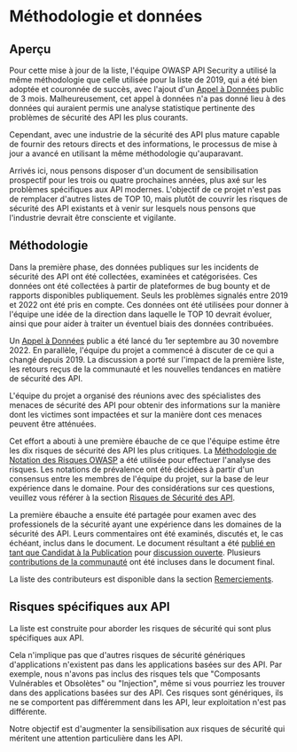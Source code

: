 # Méthodologie et données

## Aperçu

Pour cette mise à jour de la liste, l'équipe OWASP API Security a utilisé la même méthodologie que celle utilisée pour la liste de 2019, qui a été bien adoptée et couronnée de succès, avec l'ajout d'un [Appel à Données][1] public de 3 mois. Malheureusement, cet appel à données n'a pas donné lieu à des données qui auraient permis une analyse statistique pertinente des problèmes de sécurité des API les plus courants.

Cependant, avec une industrie de la sécurité des API plus mature capable de fournir des retours directs et des informations, le processus de mise à jour a avancé en utilisant la même méthodologie qu'auparavant.

Arrivés ici, nous pensons disposer d'un document de sensibilisation prospectif pour les trois ou quatre prochaines années, plus axé sur les problèmes spécifiques aux API modernes. L'objectif de ce projet n'est pas de remplacer d'autres listes de TOP 10, mais plutôt de couvrir les risques de sécurité des API existants et à venir sur lesquels nous pensons que l'industrie devrait être consciente et vigilante.

## Méthodologie

Dans la première phase, des données publiques sur les incidents de sécurité des API ont été collectées, examinées et catégorisées. Ces données ont été collectées à partir de plateformes de bug bounty et de rapports disponibles publiquement. Seuls les problèmes signalés entre 2019 et 2022 ont été pris en compte. Ces données ont été utilisées pour donner à l'équipe une idée de la direction dans laquelle le TOP 10 devrait évoluer, ainsi que pour aider à traiter un éventuel biais des données contribuées.

Un [Appel à Données][1] public a été lancé du 1er septembre au 30 novembre 2022. En parallèle, l'équipe du projet a commencé à discuter de ce qui a changé depuis 2019. La discussion a porté sur l'impact de la première liste, les retours reçus de la communauté et les nouvelles tendances en matière de sécurité des API.

L'équipe du projet a organisé des réunions avec des spécialistes des menaces de sécurité des API pour obtenir des informations sur la manière dont les victimes sont impactées et sur la manière dont ces menaces peuvent être atténuées.

Cet effort a abouti à une première ébauche de ce que l'équipe estime être les dix risques de sécurité des API les plus critiques. La [Méthodologie de Notation des Risques OWASP][2] a été utilisée pour effectuer l'analyse des risques. Les notations de prévalence ont été décidées à partir d'un consensus entre les membres de l'équipe du projet, sur la base de leur expérience dans le domaine. Pour des considérations sur ces questions, veuillez vous référer à la section [Risques de Sécurité des API][3].

La première ébauche a ensuite été partagée pour examen avec des professionels de la sécurité ayant une expérience dans les domaines de la sécurité des API. Leurs commentaires ont été examinés, discutés et, le cas échéant, inclus dans le document. Le document résultant a été [publié en tant que Candidat à la Publication][4] pour [discussion ouverte][5]. Plusieurs [contributions de la communauté][6] ont été incluses dans le document final.

La liste des contributeurs est disponible dans la section [Remerciements][7].

## Risques spécifiques aux API

La liste est construite pour aborder les risques de sécurité qui sont plus spécifiques aux API.

Cela n'implique pas que d'autres risques de sécurité génériques d'applications n'existent pas dans les applications basées sur des API. Par exemple, nous n'avons pas inclus des risques tels que "Composants Vulnérables et Obsolètes" ou "Injection", même si vous pourriez les trouver dans des applications basées sur des API. Ces risques sont génériques, ils ne se comportent pas différemment dans les API, leur exploitation n'est pas différente.

Notre objectif est d'augmenter la sensibilisation aux risques de sécurité qui méritent une attention particulière dans les API.

[1]: https://owasp.org/www-project-api-security/announcements/cfd/2022/
[2]: https://www.owasp.org/index.php/OWASP_Risk_Rating_Methodology
[3]: ./0x10-api-security-risks.md
[4]: https://owasp.org/www-project-api-security/announcements/2023/02/api-top10-2023rc
[5]: https://github.com/OWASP/API-Security/issues?q=is%3Aissue+label%3A2023RC
[6]: https://github.com/OWASP/API-Security/pulls?q=is%3Apr+label%3A2023RC
[7]: ./0xd1-acknowledgments.md
